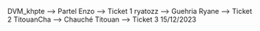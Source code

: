 DVM_khpte --> Partel Enzo --> Ticket 1
ryatozz --> Guehria Ryane --> Ticket 2
TitouanCha --> Chauché Titouan --> Ticket 3
15/12/2023
